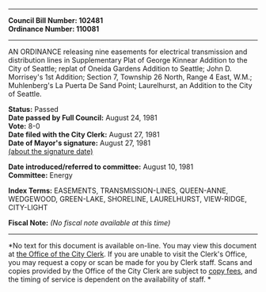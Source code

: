 * * * * *  
  
**Council Bill Number: [](#h0)[](#h2)102481**   
**Ordinance Number: 110081**  
  
* * * * *  
  
AN ORDINANCE releasing nine easements for electrical transmission and distribution lines in Supplementary Plat of George Kinnear Addition to the City of Seattle; replat of Oneida Gardens Addition to Seattle; John D. Morrisey's 1st Addition; Section 7, Township 26 North, Range 4 East, W.M.; Muhlenberg's La Puerta De Sand Point; Laurelhurst, an Addition to the City of Seattle.  
  
**Status:** Passed   
**Date passed by Full Council:** August 24, 1981   
**Vote:** 8-0   
**Date filed with the City Clerk:** August 27, 1981   
**Date of Mayor's signature:** August 27, 1981   
[(about the signature date)](/~public/approvaldate.htm)   
  
  
**Date introduced/referred to committee:** August 10, 1981   
**Committee:** Energy   
  
**Index Terms:** EASEMENTS, TRANSMISSION-LINES, QUEEN-ANNE, WEDGEWOOD, GREEN-LAKE, SHORELINE, LAURELHURST, VIEW-RIDGE, CITY-LIGHT  
  
**Fiscal Note:** *(No fiscal note available at this time)*  
  
* * * * *  
  
*No text for this document is available on-line. You may view this document at [the Office of the City Clerk](http://www.seattle.gov/leg/clerk/contactUs.htm). If you are unable to visit the Clerk's Office, you may request a copy or scan be made for you by Clerk staff. Scans and copies provided by the Office of the City Clerk are subject to [copy fees](http://clerk.seattle.gov/~public/clerkfees.htm), and the timing of service is dependent on the availability of staff. *  
  
  
